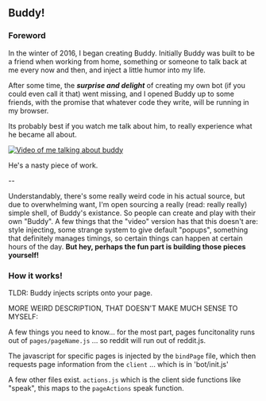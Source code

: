 ## Buddy!

### Foreword
In the winter of 2016, I began creating Buddy. Initially Buddy was built to be a friend when working from home, something or someone to talk back at me every now and then, and inject a little humor into my life.

After some time, the ***surprise and delight*** of creating my own bot (if you could even call it that) went missing, and I opened Buddy up to some friends, with the promise that whatever code they write, will be running in my browser.

Its probably best if you watch me talk about him, to really experience what he became all about.

[![Video of me talking about buddy](https://s3.amazonaws.com/tholman.com/img/buddy-video-image.png)](https://youtu.be/RY8aCIfERHU?t=15m4s)

He's a nasty piece of work.

--

Understandably, there's some really weird code in his actual source, but due to overwhelming want, I'm open sourcing a really (read: really really) simple shell, of Buddy's existance. So people can create and play with their own "Buddy". A few things that the "video" version has that this doesn't are: style injecting, some strange system to give default "popups", something that definitely manages timings, so certain things can happen at certain hours of the day. __But hey, perhaps the fun part is building those pieces yourself!__

### How it works!
TLDR: 
Buddy injects scripts onto your page.

MORE WEIRD DESCRIPTION, THAT DOESN'T MAKE MUCH SENSE TO MYSELF:

A few things you need to know... for the most part, pages funcitonality runs out of `pages/pageName.js` ... so reddit will run out of reddit.js.

The javascript for specific pages is injected by the `bindPage` file, which then requests page information from the `client` ... which is in 'bot/init.js'

A few other files exist. `actions.js` which is the client side functions like "speak", this maps to the `pageActions` speak function.


